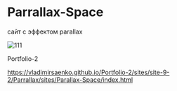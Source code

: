 # Parrallax-Space
 
сайт с эффектом parallax

![111](https://user-images.githubusercontent.com/56477695/115112800-e5d4cb80-9f8f-11eb-8492-05b16e7f5cd0.png)

Portfolio-2

https://vladimirsaenko.github.io/Portfolio-2/sites/site-9-2/Parrallax/sites/Parallax-Space/index.html
